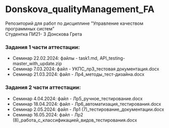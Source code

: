 # Donskova_qualityManagement_FA
Репозиторий для работ по дисциплине "Управление качеством программных систем"
<br>Студентка ПИ21- 3 Донскова Грета

### Задания 1 части аттестации:
* Семинар 22.02.2024: файлы - task1.md, API_testing-master_with_update.zip
* Семинар 7.03.2024: файл - УКПС_лр3_тестовая документация.docx
* Семинар 21.03.2024: файл - Лр4_методы_тест-дизайна.docx

### Задания 2 части аттестации:

* Семинар 4.04.2024: файл - Лр5_ручное_тестирование.docx
* Семинар 18.04.2024: файл - Лр6_автоматизация_тестирования.docx
* Семинар 2.05.2024: файл - Лр1 (7)_тестирование_документации.docx
* Семинар 16.05.2024: файл - Лр2 (8)_работа_с_классификацией_видов_тестирования.docx
